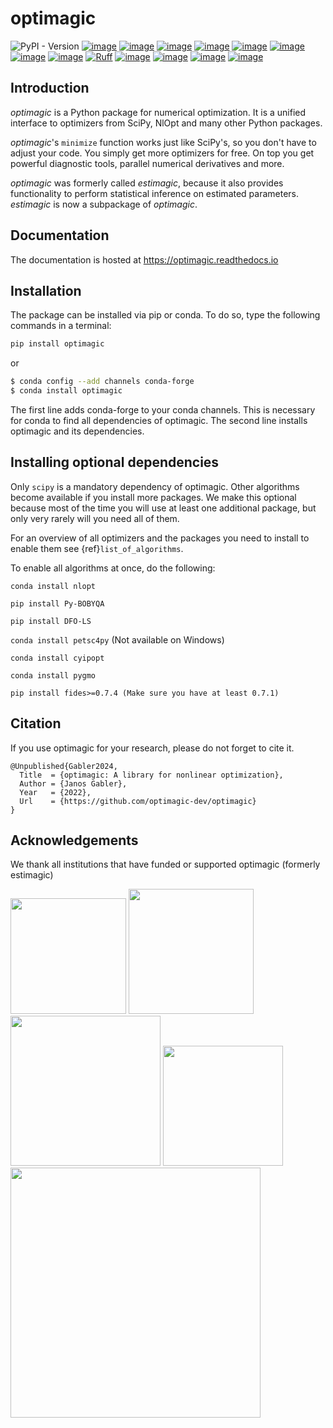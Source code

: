 # optimagic

![PyPI - Version](https://img.shields.io/pypi/v/optimagic)
[![image](https://img.shields.io/pypi/pyversions/optimagic)](https://pypi.org/project/optimagic)
[![image](https://img.shields.io/conda/vn/conda-forge/optimagic.svg)](https://anaconda.org/conda-forge/optimagic)
[![image](https://img.shields.io/conda/pn/conda-forge/optimagic.svg)](https://anaconda.org/conda-forge/optimagic)
[![image](https://img.shields.io/pypi/l/optimagic)](https://pypi.org/project/optimagic)
[![image](https://readthedocs.org/projects/optimagic/badge/?version=latest)](https://optimagic.readthedocs.io/en/latest)
[![image](https://img.shields.io/github/actions/workflow/status/optimagic-dev/optimagic/main.yml?branch=main)](https://github.com/optimagic-dev/optimagic/actions?query=branch%3Amain)
[![image](https://codecov.io/gh/optimagic-dev/optimagic/branch/main/graph/badge.svg)](https://codecov.io/gh/optimagic-dev/optimagic)
[![image](https://results.pre-commit.ci/badge/github/optimagic-dev/optimagic/main.svg)](https://results.pre-commit.ci/latest/github/optimagic-dev/optimagic/main)
[![Ruff](https://img.shields.io/endpoint?url=https://raw.githubusercontent.com/astral-sh/ruff/main/assets/badge/v2.json)](https://github.com/astral-sh/ruff)
[![image](https://img.shields.io/badge/Contributor%20Covenant-2.1-4baaaa.svg)](CODE_OF_CONDUCT.md)
[![image](https://pepy.tech/badge/optimagic/month)](https://pepy.tech/project/optimagic)
[![image](https://img.shields.io/badge/NumFOCUS-affiliated%20project-orange.svg?style=flat&colorA=E1523D&colorB=007D8A)](https://numfocus.org/sponsored-projects/affiliated-projects)
[![image](https://img.shields.io/twitter/follow/aiidateam.svg?style=social&label=Follow)](https://x.com/optimagic)

## Introduction

*optimagic* is a Python package for numerical optimization. It is a unified interface to
optimizers from SciPy, NlOpt and many other Python packages.

*optimagic*'s `minimize` function works just like SciPy's, so you don't have to adjust
your code. You simply get more optimizers for free. On top you get powerful diagnostic
tools, parallel numerical derivatives and more.

*optimagic* was formerly called *estimagic*, because it also provides functionality to
perform statistical inference on estimated parameters. *estimagic* is now a subpackage
of *optimagic*.

## Documentation

The documentation is hosted at https://optimagic.readthedocs.io

## Installation

The package can be installed via pip or conda. To do so, type the following commands in
a terminal:

```bash
pip install optimagic
```

or

```bash
$ conda config --add channels conda-forge
$ conda install optimagic
```

The first line adds conda-forge to your conda channels. This is necessary for conda to
find all dependencies of optimagic. The second line installs optimagic and its
dependencies.

## Installing optional dependencies

Only `scipy` is a mandatory dependency of optimagic. Other algorithms become available
if you install more packages. We make this optional because most of the time you will
use at least one additional package, but only very rarely will you need all of them.

For an overview of all optimizers and the packages you need to install to enable them
see {ref}`list_of_algorithms`.

To enable all algorithms at once, do the following:

`conda install nlopt`

`pip install Py-BOBYQA`

`pip install DFO-LS`

`conda install petsc4py` (Not available on Windows)

`conda install cyipopt`

`conda install pygmo`

`pip install fides>=0.7.4 (Make sure you have at least 0.7.1)`

## Citation

If you use optimagic for your research, please do not forget to cite it.

```
@Unpublished{Gabler2024,
  Title  = {optimagic: A library for nonlinear optimization},
  Author = {Janos Gabler},
  Year   = {2022},
  Url    = {https://github.com/optimagic-dev/optimagic}
}
```

## Acknowledgements

We thank all institutions that have funded or supported optimagic (formerly estimagic)

<img src="docs/source/_static/images/aai-institute-logo.svg" width="185">
<img src="docs/source/_static/images/numfocus_logo.png" width="200">
<img src="docs/source/_static/images/tra_logo.png" width="240">

<img src="docs/source/_static/images/hoover_logo.png" width="192">
<img src="docs/source/_static/images/transferlab-logo.svg" width="400">

